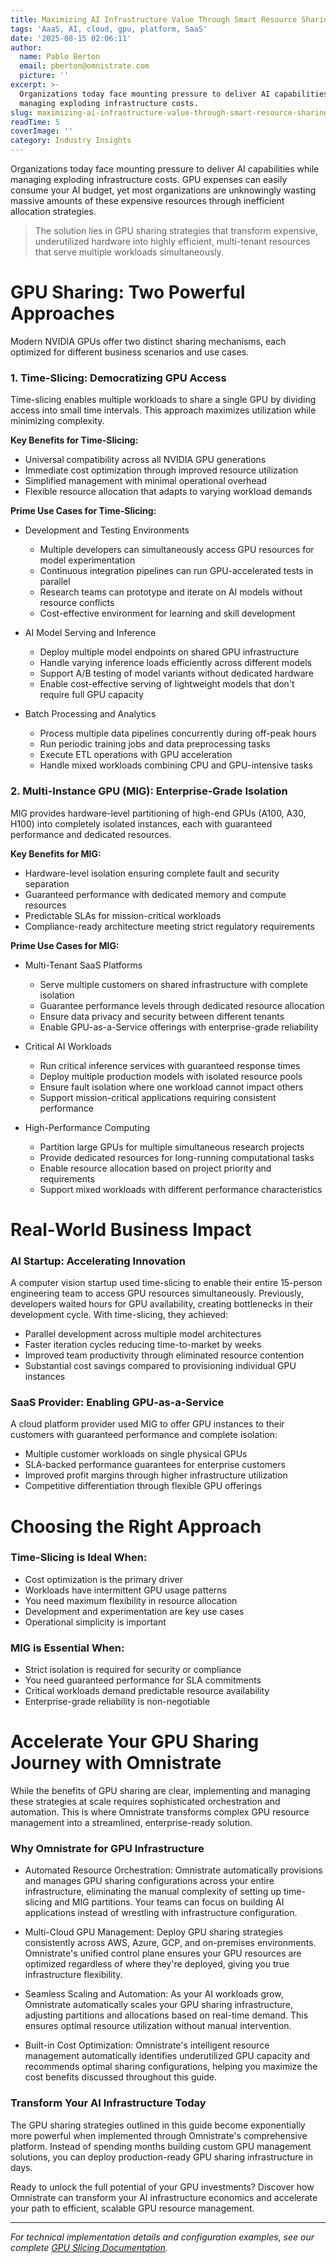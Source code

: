 ```yaml
---
title: Maximizing AI Infrastructure Value Through Smart Resource Sharing
tags: 'AaaS, AI, cloud, gpu, platform, SaaS'
date: '2025-08-15 02:06:11'
author:
  name: Pablo Berton
  email: pberton@omnistrate.com
  picture: ''
excerpt: >-
  Organizations today face mounting pressure to deliver AI capabilities while
  managing exploding infrastructure costs.
slug: maximizing-ai-infrastructure-value-through-smart-resource-sharing
readTime: 5
coverImage: ''
category: Industry Insights
---
```


Organizations today face mounting pressure to deliver AI capabilities while managing exploding infrastructure costs. GPU expenses can easily consume your AI budget, yet most organizations are unknowingly wasting massive amounts of these expensive resources through inefficient allocation strategies.

> The solution lies in GPU sharing strategies that transform expensive,
> underutilized hardware into highly efficient, multi-tenant resources
> that serve multiple workloads simultaneously.


# GPU Sharing: Two Powerful Approaches


Modern NVIDIA GPUs offer two distinct sharing mechanisms, each optimized for different business scenarios and use cases.


### 1. Time-Slicing: Democratizing GPU Access


Time-slicing enables multiple workloads to share a single GPU by dividing access into small time intervals. This approach maximizes utilization while minimizing complexity.

**Key Benefits for Time-Slicing:**

- Universal compatibility across all NVIDIA GPU generations
- Immediate cost optimization through improved resource utilization
- Simplified management with minimal operational overhead
- Flexible resource allocation that adapts to varying workload demands

**Prime Use Cases for Time-Slicing:**

- Development and Testing Environments
    - Multiple developers can simultaneously access GPU resources for model experimentation
    - Continuous integration pipelines can run GPU-accelerated tests in parallel
    - Research teams can prototype and iterate on AI models without resource conflicts
    - Cost-effective environment for learning and skill development

- AI Model Serving and Inference
    - Deploy multiple model endpoints on shared GPU infrastructure
    - Handle varying inference loads efficiently across different models
    - Support A/B testing of model variants without dedicated hardware
    - Enable cost-effective serving of lightweight models that don't require full GPU capacity

- Batch Processing and Analytics
    - Process multiple data pipelines concurrently during off-peak hours
    - Run periodic training jobs and data preprocessing tasks
    - Execute ETL operations with GPU acceleration
    - Handle mixed workloads combining CPU and GPU-intensive tasks


### 2. Multi-Instance GPU (MIG): Enterprise-Grade Isolation


MIG provides hardware-level partitioning of high-end GPUs (A100, A30, H100) into completely isolated instances, each with guaranteed performance and dedicated resources.

**Key Benefits for MIG:**

- Hardware-level isolation ensuring complete fault and security separation
- Guaranteed performance with dedicated memory and compute resources
- Predictable SLAs for mission-critical workloads
- Compliance-ready architecture meeting strict regulatory requirements

**Prime Use Cases for MIG:**

- Multi-Tenant SaaS Platforms
    - Serve multiple customers on shared infrastructure with complete isolation
    - Guarantee performance levels through dedicated resource allocation
    - Ensure data privacy and security between different tenants
    - Enable GPU-as-a-Service offerings with enterprise-grade reliability

- Critical AI Workloads
    - Run critical inference services with guaranteed response times
    - Deploy multiple production models with isolated resource pools
    - Ensure fault isolation where one workload cannot impact others
    - Support mission-critical applications requiring consistent performance

- High-Performance Computing 
    - Partition large GPUs for multiple simultaneous research projects
    - Provide dedicated resources for long-running computational tasks
    - Enable resource allocation based on project priority and requirements
    - Support mixed workloads with different performance characteristics


# Real-World Business Impact



### AI Startup: Accelerating Innovation


A computer vision startup used time-slicing to enable their entire 15-person engineering team to access GPU resources simultaneously. Previously, developers waited hours for GPU availability, creating bottlenecks in their development cycle. With time-slicing, they achieved:

- Parallel development across multiple model architectures
- Faster iteration cycles reducing time-to-market by weeks
- Improved team productivity through eliminated resource contention
- Substantial cost savings compared to provisioning individual GPU instances


### SaaS Provider: Enabling GPU-as-a-Service


A cloud platform provider used MIG to offer GPU instances to their customers with guaranteed performance and complete isolation:

- Multiple customer workloads on single physical GPUs
- SLA-backed performance guarantees for enterprise customers
- Improved profit margins through higher infrastructure utilization
- Competitive differentiation through flexible GPU offerings


# Choosing the Right Approach



### Time-Slicing is Ideal When:


- Cost optimization is the primary driver
- Workloads have intermittent GPU usage patterns
- You need maximum flexibility in resource allocation
- Development and experimentation are key use cases
- Operational simplicity is important


### MIG is Essential When:


- Strict isolation is required for security or compliance
- You need guaranteed performance for SLA commitments
- Critical workloads demand predictable resource availability
- Enterprise-grade reliability is non-negotiable


# Accelerate Your GPU Sharing Journey with Omnistrate


While the benefits of GPU sharing are clear, implementing and managing these strategies at scale requires sophisticated orchestration and automation. This is where Omnistrate transforms complex GPU resource management into a streamlined, enterprise-ready solution.


### Why Omnistrate for GPU Infrastructure


- Automated Resource Orchestration: Omnistrate automatically provisions and manages GPU sharing configurations across your entire infrastructure, eliminating the manual complexity of setting up time-slicing and MIG partitions. Your teams can focus on building AI applications instead of wrestling with infrastructure configuration.

- Multi-Cloud GPU Management: Deploy GPU sharing strategies consistently across AWS, Azure, GCP, and on-premises environments. Omnistrate's unified control plane ensures your GPU resources are optimized regardless of where they're deployed, giving you true infrastructure flexibility.

- Seamless Scaling and Automation: As your AI workloads grow, Omnistrate automatically scales your GPU sharing infrastructure, adjusting partitions and allocations based on real-time demand. This ensures optimal resource utilization without manual intervention.

- Built-in Cost Optimization: Omnistrate's intelligent resource management automatically identifies underutilized GPU capacity and recommends optimal sharing configurations, helping you maximize the cost benefits discussed throughout this guide.


### Transform Your AI Infrastructure Today


The GPU sharing strategies outlined in this guide become exponentially more powerful when implemented through Omnistrate's comprehensive platform. Instead of spending months building custom GPU management solutions, you can deploy production-ready GPU sharing infrastructure in days.

Ready to unlock the full potential of your GPU investments? Discover how Omnistrate can transform your AI infrastructure economics and accelerate your path to efficient, scalable GPU resource management.

---

*For technical implementation details and configuration examples, see our complete [GPU Slicing Documentation](https://docs.omnistrate.com/infra-guides/gpu-slicing/).*
